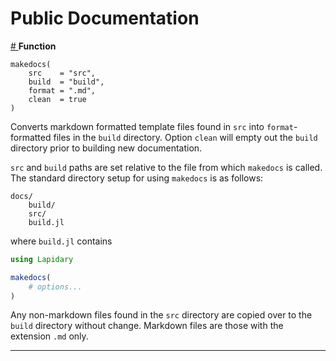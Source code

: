 <a id='Public%20Documentation-1'></a>

# Public Documentation

<a id='Lapidary.makedocs-1'></a>

<a href='#Lapidary.makedocs-1'> # </a>**Function**

```
makedocs(
    src    = "src",
    build  = "build",
    format = ".md",
    clean  = true
)
```

Converts markdown formatted template files found in `src` into `format`-formatted files in the `build` directory. Option `clean` will empty out the `build` directory prior to building new documentation.

`src` and `build` paths are set relative to the file from which `makedocs` is called. The standard directory setup for using `makedocs` is as follows:

```
docs/
    build/
    src/
    build.jl
```

where `build.jl` contains

```julia
using Lapidary

makedocs(
    # options...
)
```

Any non-markdown files found in the `src` directory are copied over to the `build` directory without change. Markdown files are those with the extension `.md` only.
<hr></hr>
